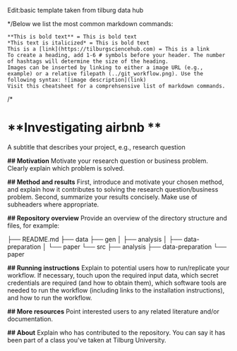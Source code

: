 
Edit:basic template taken from tilburg data hub


*/Below we list the most common markdown commands:

    **This is bold text** = This is bold text
    *This text is italicized* = This is bold text
    This is a [link](https://tilburgsciencehub.com) = This is a link
    To create a heading, add 1-6 # symbols before your header. The number of hashtags will determine the size of the heading.
    Images can be inserted by linking to either a image URL (e.g., example) or a relative filepath (../git_workflow.png). Use the following syntax: ![image description](link)
    Visit this cheatsheet for a comprehsensive list of markdown commands.
/*




# **Investigating airbnb **
A subtitle that describes your project, e.g., research question


**## Motivation**
Motivate your research question or business problem. Clearly explain which problem is solved.


**## Method and results**
First, introduce and motivate your chosen method, and explain how it contributes to solving the research question/business problem.
Second, summarize your results concisely. Make use of subheaders where appropriate.


**## Repository overview**
Provide an overview of the directory structure and files, for example:

├── README.md
├── data
├── gen
│   ├── analysis
│   ├── data-preparation
│   └── paper
└── src
    ├── analysis
    ├── data-preparation
    └── paper


**## Running instructions**
Explain to potential users how to run/replicate your workflow. If necessary, touch upon the required input data, which secret credentials are required (and how to obtain them), which software tools are needed to run the workflow (including links to the installation instructions), and how to run the workflow.

**## More resources**
Point interested users to any related literature and/or documentation.

**## About**
Explain who has contributed to the repository. You can say it has been part of a class you've taken at Tilburg University.

